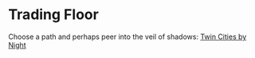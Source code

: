 <!-- TITLE: Welcome to Dark Tooth Trading Company -->
<!-- SUBTITLE: Please share your secrets. -->

# Trading Floor

Choose a path and perhaps peer into the veil of shadows:
[Twin Cities by Night](home/vtm)